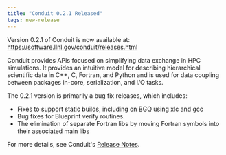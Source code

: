 ```yaml
---
title: "Conduit 0.2.1 Released"
tags: new-release
---
```


Version 0.2.1 of Conduit is now available at: https://software.llnl.gov/conduit/releases.html

Conduit provides APIs focused on simplifying data exchange in HPC simulations. It provides an intuitive model for describing hierarchical scientific data in C++, C, Fortran, and Python and is used for data coupling between packages in-core, serialization, and I/O tasks.

The 0.2.1 version is primarily a bug fix releases, which includes:

- Fixes to support static builds, including on BGQ using xlc and gcc
- Bug fixes for Blueprint verify routines.
- The elimination of separate Fortran libs by moving Fortran symbols into their associated main libs

For more details, see Conduit's [Release Notes](https://software.llnl.gov/conduit/releases.html#v0-2-1).
